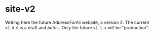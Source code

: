 # site-v2

Writing here the future AddressForAll website, a version 2.  The current `v2.0.0` is a draft and *beta*... Only the future `v2.1.x` will be "production".
